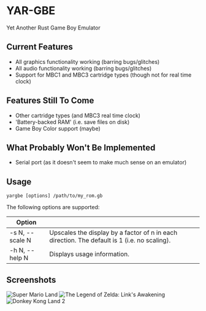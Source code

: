 # YAR-GBE
Yet Another Rust Game Boy Emulator

## Current Features

* All graphics functionality working (barring bugs/glitches)
* All audio functionality working (barring bugs/glitches)
* Support for MBC1 and MBC3 cartridge types (though not for real time clock)

## Features Still To Come

* Other cartridge types (and MBC3 real time clock)
* 'Battery-backed RAM' (i.e. save files on disk)
* Game Boy Color support (maybe)

## What Probably Won't Be Implemented

* Serial port (as it doesn't seem to make much sense on an emulator)

## Usage

    yargbe [options] /path/to/my_rom.gb

The following options are supported:

| Option          |                                                                                              |
|-----------------| ---------------------------------------------------------------------------------------------|
| -s N, --scale N | Upscales the display by a factor of n in each direction. The default is 1 (i.e. no scaling). |
| -h N, --help N  | Displays usage information.                                                                   |

## Screenshots

![Super Mario Land](https://cloud.githubusercontent.com/assets/711298/14226476/551e191c-f8db-11e5-81a2-8609e71a5641.png)  ![The Legend of Zelda: Link's Awakening](https://cloud.githubusercontent.com/assets/711298/14226477/5a3faa46-f8db-11e5-99fa-6260cedc0078.png) ![Donkey Kong Land 2](https://cloud.githubusercontent.com/assets/711298/14226478/5d89e6da-f8db-11e5-81c0-f2adfbd05ce5.png)
